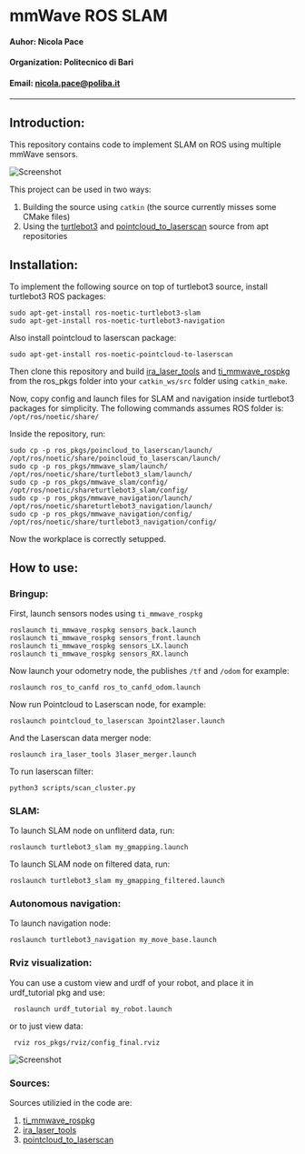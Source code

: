 # mmWave ROS SLAM

#### Auhor: Nicola Pace
#### Organization: Politecnico di Bari
#### Email: nicola.pace@poliba.it
---
## Introduction:

This repository contains code to implement SLAM on ROS using multiple mmWave sensors.

![Screenshot](imgs/img1.png)

This project can be used in two ways:

1. Building the source using `catkin` (the source currently misses some CMake files)
2. Using the [turtlebot3](https://github.com/ROBOTIS-GIT/turtlebot3) and [pointcloud_to_laserscan](https://github.com/ros-perception/pointcloud_to_laserscan) source from apt repositories
   
  

## Installation:

To implement the following source on top of turtlebot3 source, install turtlebot3 ROS packages:

```
sudo apt-get-install ros-noetic-turtlebot3-slam
sudo apt-get-install ros-noetic-turtlebot3-navigation
```

Also install pointcloud to laserscan package:

```
sudo apt-get-install ros-noetic-pointcloud-to-laserscan
```

Then clone this repository and build [ira_laser_tools](https://github.com/iralabdisco/ira_laser_tools) and [ti_mmwave_rospkg](https://github.com/radar-lab/ti_mmwave_rospkg) from the ros_pkgs folder into your `catkin_ws/src` folder using `catkin_make`.

Now, copy config and launch files for SLAM and navigation inside turtlebot3 packages for simplicity.
The following commands assumes ROS folder is: `/opt/ros/noetic/share/`

Inside the repository, run:

```
sudo cp -p ros_pkgs/poincloud_to_laserscan/launch/  /opt/ros/noetic/share/poincloud_to_laserscan/launch/ 
sudo cp -p ros_pkgs/mmwave_slam/launch/  /opt/ros/noetic/share/turtlebot3_slam/launch/ 
sudo cp -p ros_pkgs/mmwave_slam/config/  /opt/ros/noetic/shareturtlebot3_slam/config/ 
sudo cp -p ros_pkgs/mmwave_navigation/launch/  /opt/ros/noetic/shareturtlebot3_navigation/launch/ 
sudo cp -p ros_pkgs/mmwave_navigation/config/  /opt/ros/noetic/share/turtlebot3_navigation/config/ 
```

Now the workplace is correctly setupped.


## How to use:


### Bringup:

First, launch sensors nodes using `ti_mmwave_rospkg`

```
roslaunch ti_mmwave_rospkg sensors_back.launch
roslaunch ti_mmwave_rospkg sensors_front.launch
roslaunch ti_mmwave_rospkg sensors_LX.launch
roslaunch ti_mmwave_rospkg sensors_RX.launch
```

Now launch your odometry node, the publishes `/tf` and `/odom` for example:

```
roslaunch ros_to_canfd ros_to_canfd_odom.launch
```

Now run Pointcloud to Laserscan node, for example:

```
roslaunch pointcloud_to_laserscan 3point2laser.launch
```

And the Laserscan data merger node:

```
roslaunch ira_laser_tools 3laser_merger.launch 
```

To run laserscan filter:

```
python3 scripts/scan_cluster.py 
```


### SLAM:

To launch SLAM node on unfliterd data, run:

```
roslaunch turtlebot3_slam my_gmapping.launch
```
To launch SLAM node on filtered data, run:

```
roslaunch turtlebot3_slam my_gmapping_filtered.launch
```


### Autonomous navigation:

To launch navigation node:
```
roslaunch turtlebot3_navigation my_move_base.launch 
```



### Rviz visualization:

You can use a custom view and urdf of your robot, and place it in urdf_tutorial pkg and use:

```
 roslaunch urdf_tutorial my_robot.launch
```

or to just view data:
```
 rviz ros_pkgs/rviz/config_final.rviz
```



![Screenshot](imgs/img2.png)




### Sources:

Sources utilizied in the code are:
1. [ti_mmwave_rospkg](https://github.com/radar-lab/ti_mmwave_rospkg)
2. [ira_laser_tools](https://github.com/iralabdisco/ira_laser_tools)
3. [pointcloud_to_laserscan](https://github.com/ros-perception/pointcloud_to_laserscan)


